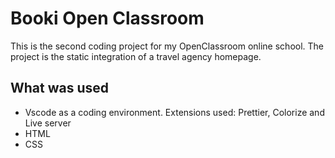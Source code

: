 # Booki Open Classroom

This is the second coding project for my OpenClassroom online school. The project is the static integration of a travel agency homepage.

## What was used

- Vscode as a coding environment.
  Extensions used: Prettier, Colorize and Live server
- HTML
- CSS
